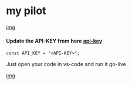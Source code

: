 # my pilot

[img](src="my-pilot.png")

#### Update the API-KEY from here [api-key](href="https://aistudio.google.com/app/apikey")

`const API_KEY = "<API-KEY>";`

Just open your code in vs-code and run it go-live

[img](src="live.png")